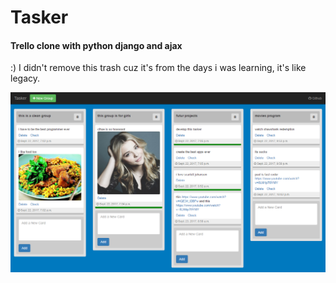 # Tasker
#### Trello clone with python django and ajax
:) I didn't remove this trash cuz it's from the days i was learning, it's like legacy.

<img src="screenshots/main.png" alt="">
